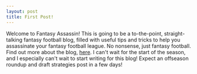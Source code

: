 ```yaml
---
layout: post
title: First Post!
---
```


Welcome to Fantasy Assassin! This is going to be a to-the-point, straight-talking fantasy football blog, filled with useful tips and tricks to help you assassinate your fantasy football league. No nonsense, just fantasy football. Find out more about the blog, [here](/about/). I can't wait for the start of the season, and I especially can't wait to start writing for this blog! Expect an offseason roundup and draft strategies post in a few days!